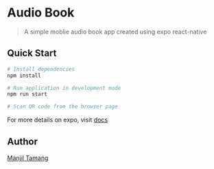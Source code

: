 # Audio Book
> A simple moblie audio book app created using expo react-native

## Quick Start

``` bash
# Install dependencies 
npm install

# Run application in development mode
npm run start

# Scan QR code from the browser page
```
For more details on expo, visit [docs](https://docs.expo.io)


## Author
[Manjil Tamang](https://www.linkedin.com/in/manjiltamang/)
